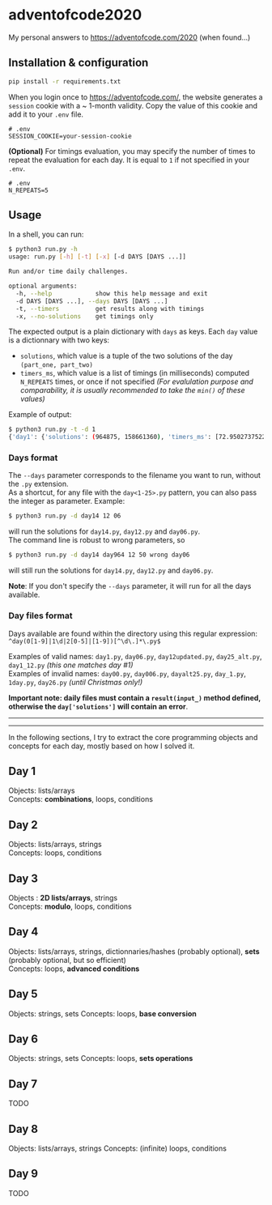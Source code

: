 # adventofcode2020
My personal answers to https://adventofcode.com/2020 (when found...)

## Installation & configuration
```bash
pip install -r requirements.txt
```

When you login once to https://adventofcode.com/, the website generates a `session` cookie with a ~ 1-month validity. Copy the value of this cookie and add it to your `.env` file.
```
# .env
SESSION_COOKIE=your-session-cookie
```
**(Optional)** For timings evaluation, you may specify the number of times to repeat the evaluation for each day. It is equal to `1` if not specified in your `.env`.
```
# .env
N_REPEATS=5
```

## Usage

In a shell, you can run:
``` bash
$ python3 run.py -h
usage: run.py [-h] [-t] [-x] [-d DAYS [DAYS ...]]

Run and/or time daily challenges.

optional arguments:
  -h, --help            show this help message and exit
  -d DAYS [DAYS ...], --days DAYS [DAYS ...]
  -t, --timers          get results along with timings
  -x, --no-solutions    get timings only
```

The expected output is a plain dictionary with `days` as keys. Each `day` value is a dictionnary with two keys:
- `solutions`, which value is a tuple of the two solutions of the day `(part_one, part_two)`
- `timers_ms`, which value is a list of timings (in milliseconds) computed `N_REPEATS` times, or once if not specified *(For evalulation purpose and comparability, it is usually recommended to take the `min()` of these values)*

Example of output:
``` bash
$ python3 run.py -t -d 1
{'day1': {'solutions': (964875, 158661360), 'timers_ms': [72.95027375221252, 73.16023111343384, 73.55176508426666, 72.4656879901886, 71.81123793125153, 72.87500202655792, 73.03334474563599, 72.77190089225769, 72.43489027023315, 73.69080483913422]}}
```

### Days format

The `--days` parameter corresponds to the filename you want to run, without the `.py` extension.  
As a shortcut, for any file with the `day<1-25>.py` pattern, you can also pass the integer as parameter.
Example:
``` bash
$ python3 run.py -d day14 12 06
```
will run the solutions for `day14.py`, `day12.py` and `day06.py`.  
The command line is robust to wrong parameters, so
``` bash
$ python3 run.py -d day14 day964 12 50 wrong day06
```
will still run the solutions for `day14.py`, `day12.py` and `day06.py`.

**Note**: If you don't specify the `--days` parameter, it will run for all the days available.


### Day files format

Days available are found within the directory using this regular expression: `^day(0[1-9]|1\d|2[0-5]|[1-9])[^\d\.]*\.py$`

Examples of valid names: `day1.py`, `day06.py`, `day12updated.py`, `day25_alt.py`, `day1_12.py` *(this one matches day \#1)*  
Examples of invalid names: `day00.py`, `day006.py`, `dayalt25.py`, `day_1.py`, `1day.py`, `day26.py` *(until Christmas only!)*

**Important note: daily files must contain a `result(input_)` method defined, otherwise the `day['solutions']` will contain an error**.

---
---

In the following sections, I try to extract the core programming objects and concepts for each day, mostly based on how I solved it.

## Day 1
Objects: lists/arrays  
Concepts: **combinations**, loops, conditions

## Day 2
Objects: lists/arrays, strings  
Concepts: loops, conditions

## Day 3
Objects : **2D lists/arrays**, strings  
Concepts: **modulo**, loops, conditions

## Day 4
Objects: lists/arrays, strings, dictionnaries/hashes (probably optional), **sets** (probably optional, but so efficient)  
Concepts: loops, **advanced conditions**

## Day 5
Objects: strings, sets
Concepts: loops, **base conversion**

## Day 6
Objects: strings, sets
Concepts: loops, **sets operations**

## Day 7
TODO

## Day 8
Objects: lists/arrays, strings
Concepts: (infinite) loops, conditions

## Day 9
TODO
